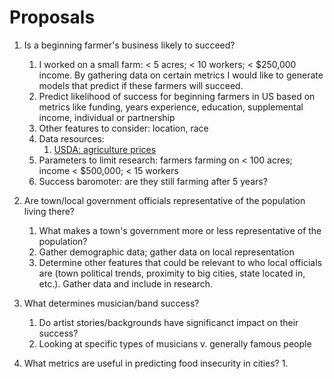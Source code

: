 # Proposals

1. Is a beginning farmer's business likely to succeed? 
    1. I worked on a small farm: < 5 acres; < 10 workers; < $250,000 income. By gathering data on certain metrics I would like to generate models that predict if these farmers will succeed.
    2. Predict likelihood of success for beginning farmers in US based on metrics like funding, years experience, education, supplemental income, individual or partnership
    3. Other features to consider: location, race
    4. Data resources:
        1. [USDA: agriculture prices](https://usda.library.cornell.edu/concern/publications/c821gj76b?locale=en)
    6. Parameters to limit research: farmers farming on < 100 acres; income < $500,000; < 15 workers
    7. Success baromoter: are they still farming after 5 years?

2. Are town/local government officials representative of the population living there?
    1. What makes a town's government more or less representative of the population?
    2. Gather demographic data; gather data on local representation
    3. Determine other features that could be relevant to who local officials are (town political trends, proximity to big cities, state located in, etc.). Gather data and include in research. 

3. What determines musician/band success?
    1. Do artist stories/backgrounds have significanct impact on their success?
    2. Looking at specific types of musicians v. generally famous people

4. What metrics are useful in predicting food insecurity in cities?
    1. 
